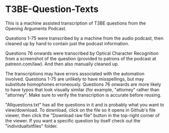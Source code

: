 # T3BE-Question-Texts

This is a machine assisted transcription of T3BE questions from the Opening Arguments Podcast.

Questions 1-75 were transcribed by a machine from the audio podcast, then cleaned up by hand to contain just the podcast information.

Questions 76 onwards were transcribed by Optical Character Recognition from a screenshot of the question (provided to patrons of the podcast at patreon.com/law). And then also manually cleaned up.

The transcriptions may have errors associated with the automation involved. Questions 1-75 are unlikely to have misspellings, but may substitute homophones erroneously. Questions 76 onwards are more likely to have typos that look visually similar (for example, "attomey" rather than "attorney". Make sure to verify the transcription is accurate before reusing.

"Allquestions.txt" has all the questions in it and is probably what you want to view/download. To download, click on the file so it opens in Github's file viewer, then click the "Download raw file" button in the top-right corner of the viewer. If you want a specific question by itself check out the "individualtxtfiles" folder.

